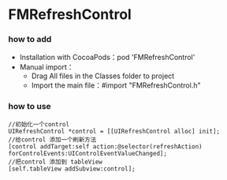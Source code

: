 # FMRefreshControl
### how to add
 	
-	Installation with CocoaPods：pod 'FMRefreshControl'
- Manual import：
	- Drag All files in the Classes folder to project
	- Import the main file：#import "FMRefreshControl.h"

### how to use 

```
//初始化一个control
UIRefreshControl *control = [[UIRefreshControl alloc] init];
//给control 添加一个刷新方法
[control addTarget:self action:@selector(refreshAction) forControlEvents:UIControlEventValueChanged];
//把control 添加到 tableView
[self.tableView addSubview:control];
```


